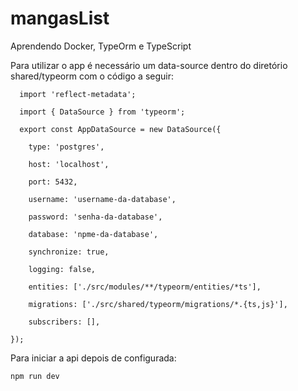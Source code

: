 # mangasList
Aprendendo Docker, TypeOrm e TypeScript

Para utilizar o app é necessário um data-source dentro do diretório shared/typeorm com o código a seguir:

      import 'reflect-metadata';

      import { DataSource } from 'typeorm';

      export const AppDataSource = new DataSource({

        type: 'postgres',

        host: 'localhost',

        port: 5432,

        username: 'username-da-database',

        password: 'senha-da-database',

        database: 'npme-da-database',

        synchronize: true,

        logging: false,

        entities: ['./src/modules/**/typeorm/entities/*ts'],

        migrations: ['./src/shared/typeorm/migrations/*.{ts,js}'],

        subscribers: [],

    });

Para iniciar a api depois de configurada:

    npm run dev
